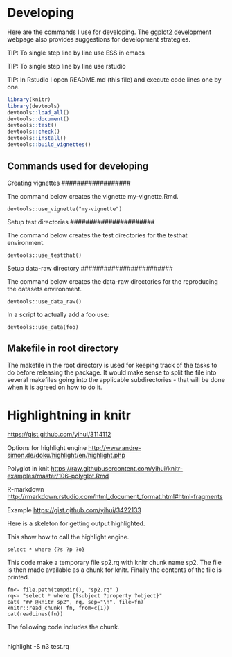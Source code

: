 # Developing

Here are the commands I use for developing. The
[ggplot2 development](http://cran.r-project.org/web/packages/ggplot2/vignettes/development.html)
webpage also provides suggestions for development strategies.

TIP: To single step line by line use ESS in emacs

TIP: To single step line by line use rstudio 

TIP: In Rstudio I open README.md (this file) and execute code lines one by one.

```r
library(knitr)
library(devtools)
devtools::load_all()
devtools::document()
devtools::test()
devtools::check()
devtools::install()
devtools::build_vignettes()
```

## Commands used for developing

Creating vignettes
##################

The command below creates the vignette my-vignette.Rmd.

```
devtools::use_vignette("my-vignette")
```
 
Setup test directories
######################

The command below creates the test directories for the testhat environment.

```
devtools::use_testthat() 
```
 
Setup data-raw directory
########################

The command below creates the data-raw directories for the reproducing the datasets environment.

```
devtools::use_data_raw() 
```

In a script to actually add a foo use:
```
devtools::use_data(foo) 
```
 
## Makefile in root directory

The makefile in the root directory is used for keeping track of the tasks to do before releasing the package. It would make sense to split the file into several makefiles going into the applicable subdirectories - that will be done when it is agreed on how to do it.

# Highlightning in knitr

https://gist.github.com/yihui/3114112

Options for highlight engine
http://www.andre-simon.de/doku/highlight/en/highlight.php

Polyglot in knit
https://raw.githubusercontent.com/yihui/knitr-examples/master/106-polyglot.Rmd

R-markdown
http://rmarkdown.rstudio.com/html_document_format.html#html-fragments

Example 
https://gist.github.com/yihui/3422133

Here is a skeleton for getting output highlighted.

This show how to call the highlight engine.
```{r sp1, engine='highlight', engine.opts='-l -S n3 --inline-css -O md'}
select * where {?s ?p ?o}
```

This code make a temporary file sp2.rq with knitr chunk name sp2.
The file is then made available as a chunk for knitr. Finally the contents of the file is printed.
```{r mksp1}
fn<- file.path(tempdir(), "sp2.rq" )
rq<- "select * where {?subject ?property ?object}"
cat( "## @knitr sp2", rq, sep="\n", file=fn)
knitr::read_chunk( fn, from=c(1))
cat(readLines(fn))
```

The following code includes the chunk.
```{r sp2, engine='highlight', engine.opts='-l -S n3 --inline-css -O md'}
```

highlight -S n3 test.rq 


